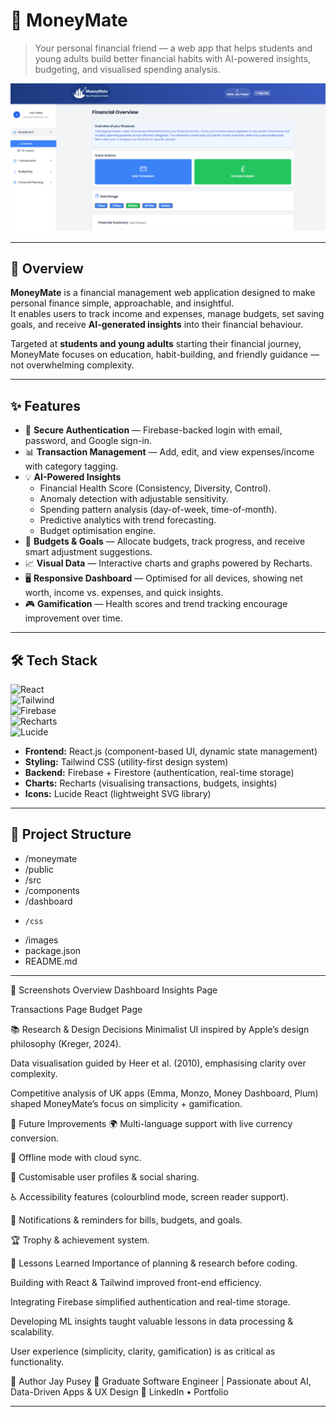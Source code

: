 # 💸 MoneyMate

> Your personal financial friend — a web app that helps students and young adults build better financial habits with AI-powered insights, budgeting, and visualised spending analysis.

![MoneyMate Screenshot](./assets/moneymate-banner.png)

---

## 🚀 Overview

**MoneyMate** is a financial management web application designed to make personal finance simple, approachable, and insightful.  
It enables users to track income and expenses, manage budgets, set saving goals, and receive **AI-generated insights** into their financial behaviour.  

Targeted at **students and young adults** starting their financial journey, MoneyMate focuses on education, habit-building, and friendly guidance — not overwhelming complexity.

---

## ✨ Features

- 🔐 **Secure Authentication** — Firebase-backed login with email, password, and Google sign-in.  
- 📊 **Transaction Management** — Add, edit, and view expenses/income with category tagging.  
- 💡 **AI-Powered Insights**  
  - Financial Health Score (Consistency, Diversity, Control).  
  - Anomaly detection with adjustable sensitivity.  
  - Spending pattern analysis (day-of-week, time-of-month).  
  - Predictive analytics with trend forecasting.  
  - Budget optimisation engine.  
- 🏦 **Budgets & Goals** — Allocate budgets, track progress, and receive smart adjustment suggestions.  
- 📈 **Visual Data** — Interactive charts and graphs powered by Recharts.  
- 🖥 **Responsive Dashboard** — Optimised for all devices, showing net worth, income vs. expenses, and quick insights.  
- 🎮 **Gamification** — Health scores and trend tracking encourage improvement over time.  

---

## 🛠 Tech Stack

![React](https://img.shields.io/badge/Frontend-React.js-blue?logo=react)  
![Tailwind](https://img.shields.io/badge/Styling-TailwindCSS-38b2ac?logo=tailwind-css)  
![Firebase](https://img.shields.io/badge/Backend-Firebase-ffca28?logo=firebase)  
![Recharts](https://img.shields.io/badge/Charts-Recharts-ff6384)  
![Lucide](https://img.shields.io/badge/Icons-Lucide%20React-lightgrey)

- **Frontend:** React.js (component-based UI, dynamic state management)  
- **Styling:** Tailwind CSS (utility-first design system)  
- **Backend:** Firebase + Firestore (authentication, real-time storage)  
- **Charts:** Recharts (visualising transactions, budgets, insights)  
- **Icons:** Lucide React (lightweight SVG library)  

---

## 📂 Project Structure

- /moneymate
-  /public
-  /src
-   /components
-    /dashboard
-     /css
-   /images
- package.json
- README.md

---

📸 Screenshots
Overview Dashboard	Insights Page

Transactions Page	Budget Page

📚 Research & Design Decisions
Minimalist UI inspired by Apple’s design philosophy (Kreger, 2024).

Data visualisation guided by Heer et al. (2010), emphasising clarity over complexity.

Competitive analysis of UK apps (Emma, Monzo, Money Dashboard, Plum) shaped MoneyMate’s focus on simplicity + gamification.

🔮 Future Improvements
🌍 Multi-language support with live currency conversion.

📶 Offline mode with cloud sync.

🎨 Customisable user profiles & social sharing.

♿ Accessibility features (colourblind mode, screen reader support).

📱 Notifications & reminders for bills, budgets, and goals.

🏆 Trophy & achievement system.

🧪 Lessons Learned
Importance of planning & research before coding.

Building with React & Tailwind improved front-end efficiency.

Integrating Firebase simplified authentication and real-time storage.

Developing ML insights taught valuable lessons in data processing & scalability.

User experience (simplicity, clarity, gamification) is as critical as functionality.


👤 Author
Jay Pusey
💼 Graduate Software Engineer | Passionate about AI, Data-Driven Apps & UX Design
🔗 LinkedIn • Portfolio

---
